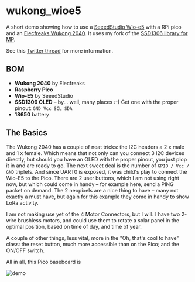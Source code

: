 # wukong_wioe5

A short demo showing how to use a [SeeedStudio Wio-e5](https://wiki.seeedstudio.com/Grove_LoRa_E5_New_Version/) with a RPi pico and an [Elecfreaks Wukong 2040](https://www.elecfreaks.com/elecfreaks-wukong2040-breakout-board-for-raspberry-pi-pico.html). It uses my fork of the [SSD1306 library for MP](https://github.com/Kongduino/ssd1306_mp).

See this [Twitter thread](https://twitter.com/Kongduino/status/1615538626636701698) for more information.

## BOM

* **Wukong 2040** by Elecfreaks
* **Raspberry Pico**
* **Wio-E5** by SeeedStudio
* **SSD1306 OLED** – by... well, many places :-) Get one with the proper pinout: `GND Vcc SCL SDA`
* **18650** battery

## The Basics

The Wukong 2040 has a couple of neat tricks: the I2C headers a 2 x male and 1 x female. Which means that not only can you connect 3 I2C devices directly, but should you have an OLED with the proper pinout, you just plop it in and are ready to go. The next sweet deal is the number of `GPIO / Vcc / GND` triplets. And since UART0 is exposed, it was child's play to connect the Wio-E5 to the Pico. There are 2 user buttons, which I am not using right now, but which could come in handy – for example here, send a PING packet on demand. The 2 neopixels are a nice thing to have – many not exactly a must have, but again for this example they come in handy to show LoRa activity.

I am not making use yet of the 4 Motor Connectors, but I will: I have two 2-wire brushless motors, and could use them to rotate a solar panel in the optimal position, based on time of day, and time of year.

A couple of other things, less vital, more in the "Oh, that's cool to have" class: the reset button, much more accessible than on the Pico; and the ON/OFF switch.

All in all, this Pico baseboard is 

![demo](demo.gif)


